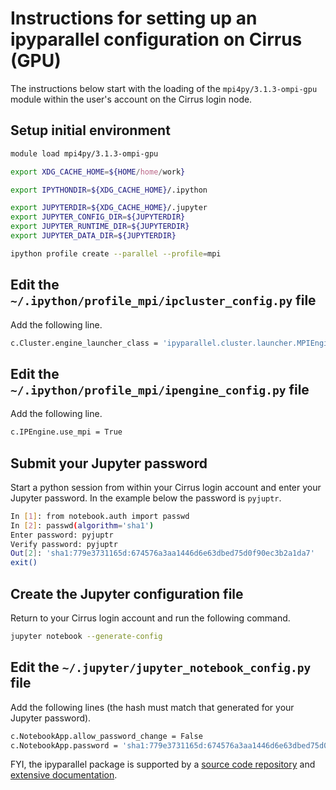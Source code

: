 Instructions for setting up an ipyparallel configuration on Cirrus (GPU)
========================================================================

The instructions below start with the loading of the `mpi4py/3.1.3-ompi-gpu` module
within the user's account on the Cirrus login node.


Setup initial environment
-------------------------

```bash
module load mpi4py/3.1.3-ompi-gpu

export XDG_CACHE_HOME=${HOME/home/work}

export IPYTHONDIR=${XDG_CACHE_HOME}/.ipython

export JUPYTERDIR=${XDG_CACHE_HOME}/.jupyter
export JUPYTER_CONFIG_DIR=${JUPYTERDIR}
export JUPYTER_RUNTIME_DIR=${JUPYTERDIR}
export JUPYTER_DATA_DIR=${JUPYTERDIR}

ipython profile create --parallel --profile=mpi
```


Edit the `~/.ipython/profile_mpi/ipcluster_config.py` file
----------------------------------------------------------

Add the following line.

```bash
c.Cluster.engine_launcher_class = 'ipyparallel.cluster.launcher.MPIEngineSetLauncher'
```


Edit the `~/.ipython/profile_mpi/ipengine_config.py` file
---------------------------------------------------------

Add the following line.

```bash
c.IPEngine.use_mpi = True
```


Submit your Jupyter password
----------------------------

Start a python session from within your Cirrus login account and
enter your Jupyter password. In the example below the password
is `pyjuptr`.

```bash
In [1]: from notebook.auth import passwd
In [2]: passwd(algorithm='sha1')
Enter password: pyjuptr
Verify password: pyjuptr
Out[2]: 'sha1:779e3731165d:674576a3aa1446d6e63dbed75d0f90ec3b2a1da7'
exit()
```


Create the Jupyter configuration file
-------------------------------------

Return to your Cirrus login account and run the following command.

```bash
jupyter notebook --generate-config
```


Edit the `~/.jupyter/jupyter_notebook_config.py` file
-----------------------------------------------------

Add the following lines (the hash must match that generated for your Jupyter password).

```bash
c.NotebookApp.allow_password_change = False
c.NotebookApp.password = 'sha1:779e3731165d:674576a3aa1446d6e63dbed75d0f90ec3b2a1da7'
```

FYI, the ipyparallel package is supported by a [source code repository](https://github.com/ipython/ipyparallel) and [extensive documentation](https://ipyparallel.readthedocs.io/en/latest/).
